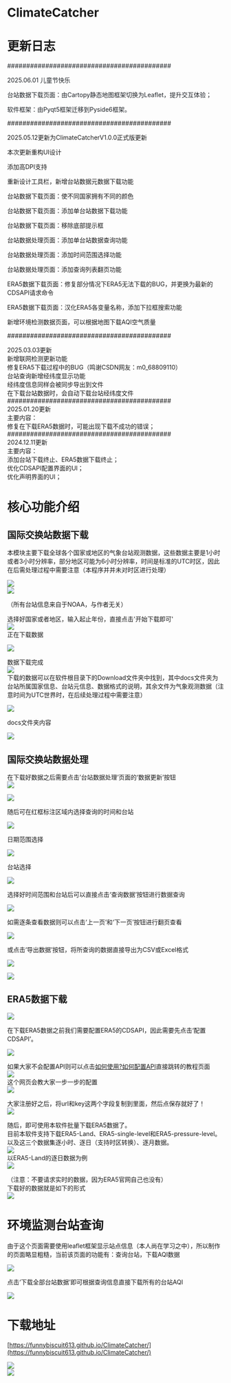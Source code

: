 # ClimateCatcher
# 更新日志
<font style="color:rgb(31, 35, 40);">###########################################</font>

<font style="color:rgb(31, 35, 40);">2025.06.01 儿童节快乐 </font>

<font style="color:rgb(31, 35, 40);">台站数据下载页面：由Cartopy静态地图框架切换为Leaflet，提升交互体验；</font>

<font style="color:rgb(31, 35, 40);">软件框架：由Pyqt5框架迁移到Pyside6框架。</font>

###########################################

2025.05.12更新为ClimateCatcherV1.0.0正式版更新

本次更新重构UI设计

添加高DPI支持

重新设计工具栏，新增台站数据元数据下载功能

台站数据下载页面：使不同国家拥有不同的颜色

台站数据下载页面：添加单台站数据下载功能

台站数据下载页面：移除底部提示框

台站数据处理页面：添加单台站数据查询功能

台站数据处理页面：添加时间范围选择功能

台站数据处理页面：添加查询列表翻页功能

ERA5数据下载页面：修复部分情况下ERA5无法下载的BUG，并更换为最新的CDSAPI请求命令

ERA5数据下载页面：汉化ERA5各变量名称，添加下拉框搜索功能

新增环境检测数据页面，可以根据地图下载AQI空气质量

###########################################

2025.03.03更新  
新增联网检测更新功能  
修复ERA5下载过程中的BUG（鸣谢CSDN网友：m0_68809110）  
台站查询新增经纬度显示功能  
经纬度信息同样会被同步导出到文件  
在下载台站数据时，会自动下载台站经纬度文件  
###########################################  
2025.01.20更新  
主要内容：  
修复在下载ERA5数据时，可能出现下载不成功的错误；  
###########################################  
2024.12.11更新  
主要内容：  
添加台站下载终止、ERA5数据下载终止；  
优化CDSAPI配置界面的UI；  
优化声明界面的UI；

# 核心功能介绍
## 国际交换站数据下载
本模块主要下载全球各个国家或地区的气象台站观测数据，这些数据主要是1小时或者3小时分辨率，部分地区可能为6小时分辨率，时间是标准的UTC时区，因此在后需处理过程中需要注意（本程序并并未对时区进行处理）

![](https://cdn.nlark.com/yuque/0/2025/png/56568744/1748788914880-0c9dfa1c-a814-4fe9-b3c3-6d35aedbd724.png)  
![](https://cdn.nlark.com/yuque/0/2025/png/56568744/1748788933664-841588f7-a214-4bad-a489-8c4cec6a2fab.png)

（所有台站信息来自于NOAA，与作者无关）

选择好国家或者地区，输入起止年份，直接点击'开始下载即可'  
![](https://cdn.nlark.com/yuque/0/2025/png/56568744/1748788955428-25aa8114-1586-4745-aaa3-85730383149e.png)  
正在下载数据

![](https://cdn.nlark.com/yuque/0/2025/png/56568744/1748788962466-ac41a3e1-a1df-4b09-84bf-7935d065c41d.png)

数据下载完成  
![](https://cdn.nlark.com/yuque/0/2025/png/56568744/1748789189659-f7dc9ef1-f325-44e6-a7bd-c9042cf1a927.png)  
下载的数据可以在软件根目录下的Download文件夹中找到，其中docs文件夹为台站所属国家信息、台站元信息、数据格式的说明，其余文件为气象观测数据（注意时间为UTC世界时，在后续处理过程中需要注意）

![](https://cdn.nlark.com/yuque/0/2025/png/56568744/1748789229411-bc2538a8-2f0a-48cf-91ec-6bff8d5c57e5.png)

docs文件夹内容

![](https://cdn.nlark.com/yuque/0/2025/png/56568744/1747062074492-99f92678-81d4-41b9-a0f9-96fe68d58b44.png)

## 国际交换站数据处理
在下载好数据之后需要点击’台站数据处理’页面的‘数据更新’按钮  
![](https://cdn.nlark.com/yuque/0/2025/png/56568744/1747062107157-de28c62e-5a8b-43c8-9aa8-67b2e92ebe53.png)

![](https://cdn.nlark.com/yuque/0/2025/png/56568744/1747062162835-58230c57-d1a8-4fc0-ba5e-daa8c54be4e9.png)

随后可在红框标注区域内选择查询的时间和台站

![](https://cdn.nlark.com/yuque/0/2025/png/56568744/1747062208762-b0407cca-033d-4827-9d66-fb5be9c229cc.png)

日期范围选择

![](https://cdn.nlark.com/yuque/0/2025/png/56568744/1747062224817-9b7b134f-ba44-4618-9979-2691f633fcf3.png)

台站选择

![](https://cdn.nlark.com/yuque/0/2025/png/56568744/1747062251316-8a21c3e4-fa79-44cb-975c-589c77c76c84.png)

选择好时间范围和台站后可以直接点击‘查询数据’按钮进行数据查询

![](https://cdn.nlark.com/yuque/0/2025/png/56568744/1747062277598-e2e811a6-d645-4633-a8e8-e2aaa61ce301.png)

如需逐条查看数据则可以点击‘上一页’和‘下一页’按钮进行翻页查看

![](https://cdn.nlark.com/yuque/0/2025/png/56568744/1747062351538-f7356f93-81dd-4bbb-afc3-159c88a934f9.png)

或点击‘导出数据’按钮，将所查询的数据直接导出为CSV或Excel格式

![](https://cdn.nlark.com/yuque/0/2025/png/56568744/1747062365914-ce61e9df-4a27-4af9-a86e-25946a0cc0c2.png)

![](https://cdn.nlark.com/yuque/0/2025/png/56568744/1747062452260-7a59c128-f237-4d97-9b79-6eaee4b20607.png)





## ERA5数据下载
![](https://cdn.nlark.com/yuque/0/2025/png/56568744/1747062511705-e15559ee-6201-4aab-86c8-2214e689f920.png)

在下载ERA5数据之前我们需要配置ERA5的CDSAPI，因此需要先点击‘配置CDSAPI’。

![](https://cdn.nlark.com/yuque/0/2025/png/56568744/1747062524909-19c59bed-052b-420c-9f7a-87d10d08122e.png)

如果大家不会配置API则可以点击[如何使用?如何配置API](https://blog.csdn.net/qq_44907989/article/details/147776332?spm=1011.2415.3001.5331)直接跳转的教程页面  
![](https://cdn.nlark.com/yuque/0/2025/png/56568744/1747062611697-20fd8e39-f284-4fd0-806d-cfc6f2a9a2c4.png)  
这个网页会教大家一步一步的配置  
![](https://cdn.nlark.com/yuque/0/2025/png/56568744/1747062714516-1b0cb86b-70be-4705-81de-431907ca0549.png)

大家注册好之后，将url和key这两个字段复制到里面，然后点保存就好了！  
![](https://cdn.nlark.com/yuque/0/2025/png/56568744/1748788871605-f8ac3af6-6a65-411a-b512-b66135946294.png)

随后，即可使用本软件批量下载ERA5数据了。  
目前本软件支持下载ERA5-Land、ERA5-single-level和ERA5-pressure-level。以及这三个数据集逐小时、逐日（支持时区转换）、逐月数据。  
![](https://cdn.nlark.com/yuque/0/2025/png/56568744/1747062756112-9325d4be-9cf5-42c3-bfee-ea5270e4d075.png)  
以ERA5-Land的逐日数据为例  
![](https://cdn.nlark.com/yuque/0/2025/png/56568744/1747062847076-893d96b0-730f-4a01-b84f-a431c32b6bb7.png)

（注意：不要请求实时的数据，因为ERA5官网自己也没有）  
下载好的数据就是如下的形式  
![](https://cdn.nlark.com/yuque/0/2025/png/56568744/1747062908500-76a97f22-a73d-4ba7-9669-c4a29bf3c93b.png)

# 环境监测台站查询
由于这个页面需要使用leaflet框架显示站点信息（本人尚在学习之中），所以制作的页面略显粗糙，当前该页面的功能有：查询台站，下载AQI数据

![](https://cdn.nlark.com/yuque/0/2025/png/56568744/1747063300894-d599d326-4e18-4b7d-a12d-9f3e6c9a6bf1.png)

点击‘下载全部台站数据’即可根据查询信息直接下载所有的台站AQI

![](https://cdn.nlark.com/yuque/0/2025/png/56568744/1747063335614-e009fc39-12b5-4dc8-a4f3-6cc75e48a58b.png)

# 下载地址
[https://funnybiscuit613.github.io/ClimateCatcher/](https://funnybiscuit613.github.io/ClimateCatcher/)

![](https://cdn.nlark.com/yuque/0/2025/png/56568744/1747064116469-33cdca98-a326-44c9-9d02-9abf162da6a3.png)  
![](https://cdn.nlark.com/yuque/0/2025/png/56568744/1747064126877-c14f34e3-dabc-4805-bfb7-ecf66b34f82a.png)

